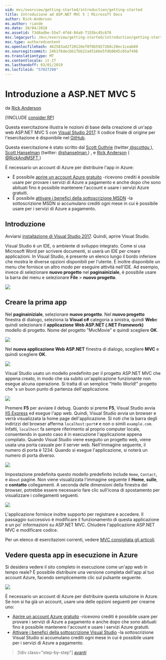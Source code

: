 ```yaml
---
uid: mvc/overview/getting-started/introduction/getting-started
title: Introduzione ad ASP.NET MVC 5 | Microsoft Docs
author: Rick-Anderson
ms.author: riande
ms.date: 10/04/2018
ms.assetid: f3d8adbe-55e7-4fd4-84a8-7155bc45c676
msc.legacyurl: /mvc/overview/getting-started/introduction/getting-started
msc.type: authoredcontent
ms.openlocfilehash: 462583a42f20126ef8f8b5927268c20ec1ceab89
ms.sourcegitcommit: 24b1f6decbb17bb22a45166e5fdb0845c65af498
ms.translationtype: MT
ms.contentlocale: it-IT
ms.lasthandoff: 03/01/2019
ms.locfileid: "57027298"
---
```

<a name="getting-started-with-aspnet-mvc-5"></a>Introduzione a ASP.NET MVC 5
====================
da [Rick Anderson]((https://twitter.com/RickAndMSFT))

[!INCLUDE [consider RP](../../../../includes/razor.md)]

Questa esercitazione illustra le nozioni di base della creazione di un'app web ASP.NET MVC 5 con [Visual Studio 2017](https://visualstudio.microsoft.com/downloads/?utm_medium=microsoft&utm_source=docs.microsoft.com&utm_campaign=button+cta&utm_content=download+vs2017). Il codice finale di origine per l'esercitazione è disponibile nel [GitHub](https://github.com/aspnet/Docs/tree/master/aspnet/mvc/overview/getting-started/introduction/sample/MvcMovie/MvcMovie).

Questa esercitazione è stato scritto dal [Scott Guthrie](https://weblogs.asp.net/scottgu/) (twitter[ @scottgu ](https://twitter.com/scottgu) ), [Scott Hanselman](http://www.hanselman.com/blog/) (twitter: [ @shanselman ](https://twitter.com/shanselman) ) , e [Rick Anderson](https://twitter.com/RickAndMSFT) ( [ @RickAndMSFT ](https://twitter.com/#!/RickAndMSFT) )

È necessario un account di Azure per distribuire l'app in Azure:

- È possibile [aprire un account Azure gratuito](https://azure.microsoft.com/pricing/free-trial/?WT.mc_id=A443DD604) -ricevono crediti è possibile usare per provare i servizi di Azure a pagamento e anche dopo che sono abituati fino è possibile mantenere l'account e usare i servizi Azure gratuiti.
- È possibile [attivare i benefici della sottoscrizione MSDN](https://azure.microsoft.com/pricing/member-offers/msdn-benefits-details/?WT.mc_id=A443DD604) -la sottoscrizione MSDN si accumulano crediti ogni mese in cui è possibile usare per i servizi di Azure a pagamento.

## <a name="get-started"></a>Introduzione

Avviarsi [installazione di Visual Studio 2017](https://visualstudio.microsoft.com/downloads/?utm_medium=microsoft&utm_source=docs.microsoft.com&utm_campaign=button+cta&utm_content=download+vs2017). Quindi, aprire Visual Studio.

Visual Studio è un IDE, o ambiente di sviluppo integrato. Come si usa Microsoft Word per scrivere documenti, si userà un IDE per creare applicazioni. In Visual Studio, è presente un elenco lungo il bordo inferiore che mostra le diverse opzioni disponibili per l'utente. È inoltre disponibile un menu che fornisce un altro modo per eseguire attività nell'IDE. Ad esempio, invece di selezionare **nuovo progetto** nel **paginainiziale**, è possibile usare la barra dei menu e selezionare **File** > **nuovo progetto**.

![](getting-started/_static/image1.png)

## <a name="create-your-first-app"></a>Creare la prima app

Nel **paginainiziale**, selezionare **nuovo progetto**. Nel **nuovo progetto** finestra di dialogo, seleziona la **Visual c#** categoria a sinistra, quindi **Web**e quindi selezionare il **applicazione Web ASP.NET (.NET Framework)**  modello di progetto. Nome del progetto "MvcMovie" e quindi scegliere **OK**.

![](getting-started/_static/image2.png)

Nel **nuova applicazione Web ASP.NET** finestra di dialogo, scegliere **MVC** e quindi scegliere **OK**.

![](getting-started/_static/image3.png)

Visual Studio usato un modello predefinito per il progetto ASP.NET MVC che appena creato, in modo che sia subito un'applicazione funzionante non esegue alcuna operazione. Si tratta di un semplice "Hello World!" progetto che 's un buon punto di partenza dell'applicazione.

![](getting-started/_static/image4.png)

Premere **F5** per avviare il debug. Quando si preme **F5**, Visual Studio avvia [IIS Express](/iis/extensions/introduction-to-iis-express/iis-express-overview) ed esegue l'app web. Quindi, Visual Studio avvia un browser e verrà visualizzata la home page dell'applicazione. Si noti che la barra degli indirizzi del browser afferma `localhost:port#` e non o simili `example.com`. Infatti, `localhost` fa sempre riferimento al proprio computer locale, consentendo in questo caso è in esecuzione l'applicazione appena compilato. Quando Visual Studio viene eseguito un progetto web, viene usata una porta casuale per il server web. Nell'immagine seguente, il numero di porta è 1234. Quando si esegue l'applicazione, si noterà un numero di porta diverso.

![](getting-started/_static/image5.png)

Impostazione predefinita questo modello predefinito include `Home`, `Contact`, e `About` pagine. Non viene visualizzata l'immagine seguente il **Home**, **sulle**, e **contatto** collegamenti. A seconda delle dimensioni della finestra del browser, potrebbe essere necessario fare clic sull'icona di spostamento per visualizzare i collegamenti seguenti.

![](getting-started/_static/image6.png)

L'applicazione fornisce inoltre supporto per registrare e accedere. Il passaggio successivo è modificare il funzionamento di questa applicazione e un po' informazioni su ASP.NET MVC. Chiudere l'applicazione ASP.NET MVC e modificare codice.

Per un elenco di esercitazioni correnti, vedere [MVC consigliata gli articoli](../mvc-learning-sequence.md).

## <a name="see-this-app-running-on-azure"></a>Vedere questa app in esecuzione in Azure

Si desidera vedere il sito completo in esecuzione come un'app web in tempo reale? È possibile distribuire una versione completa dell'app al tuo account Azure, facendo semplicemente clic sul pulsante seguente.

[![](https://azuredeploy.net/deploybutton.png)](https://azuredeploy.net/?repository=https://github.com/aspnet/Docs/tree/master/aspnet/mvc/overview/getting-started/introduction/sample/MvcMovie&amp;WT.mc_id=deploy_azure_aspnet)

È necessario un account di Azure per distribuire questa soluzione in Azure. Se non si ha già un account, usare una delle opzioni seguenti per crearne uno:

- [Aprire un account Azure gratuito](https://azure.microsoft.com/pricing/free-trial/?WT.mc_id=A443DD604) -ricevono crediti è possibile usare per provare i servizi di Azure a pagamento e anche dopo che sono abituati fino è possibile mantenere l'account e usare i servizi Azure gratuiti.
- [Attivare i benefici della sottoscrizione Visual Studio](https://azure.microsoft.com/pricing/member-offers/credit-for-visual-studio-subscribers) -la sottoscrizione Visual Studio si accumulano crediti ogni mese in cui è possibile usare per i servizi di Azure a pagamento.

> [!div class="step-by-step"]
> [avanti](adding-a-controller.md)
